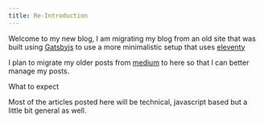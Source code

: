 ```yaml
---
title: Re-Introduction
---
```


Welcome to my new blog, I am migrating my blog from an old site that was built using [Gatsbyjs](https://www.gatsbyjs.com/) to use a more minimalistic setup that uses [eleventy](https://www.11ty.dev/)

I plan to migrate my older posts from [medium](https://medium.com/@olivierjm) to here so that I can better manage my posts.

What to expect

Most of the articles posted here will be technical, javascript based but a little bit general as well. 